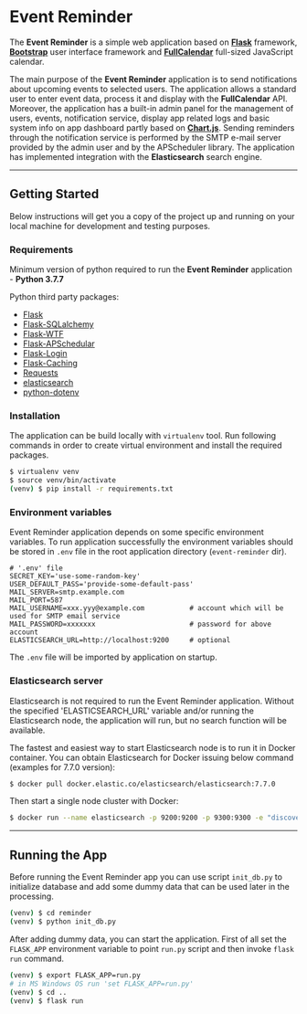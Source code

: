 # Event Reminder

The **Event Reminder** is a simple web application based on **[Flask](https://flask.palletsprojects.com/en/1.1.x/)** framework, **[Bootstrap](https://getbootstrap.com/)** user interface framework and **[FullCalendar](https://fullcalendar.io/)** full-sized JavaScript calendar. 
 
The main purpose of the **Event Reminder** application is to send notifications about upcoming events to selected users. The application allows a standard user to enter event data, process it and display with the **FullCalendar** API. Moreover, the application has a built-in admin panel for the management of users, events, notification service, display app related logs and basic system info on app dashboard partly based on **[Chart.js](https://www.chartjs.org/)**. Sending reminders through the notification service is performed by the SMTP e-mail server provided by the admin user and by the APScheduler library.
The application has implemented integration with the **Elasticsearch** search engine.
***

## Getting Started

Below instructions will get you a copy of the project up and running on your local machine for development and testing purposes. 


### Requirements
Minimum version of python required to run the **Event Reminder** application - **Python 3.7.7**

Python third party packages:
* [Flask](https://flask.palletsprojects.com/en/1.1.x/)
* [Flask-SQLalchemy](https://flask-sqlalchemy.palletsprojects.com/en/2.x/)
* [Flask-WTF](https://flask-wtf.readthedocs.io/en/stable/)
* [Flask-APSchedular](https://github.com/viniciuschiele/flask-apscheduler)
* [Flask-Login](https://flask-login.readthedocs.io/en/latest/)
* [Flask-Caching](https://flask-caching.readthedocs.io/en/latest/)
* [Requests](https://requests.readthedocs.io/en/master/)
* [elasticsearch](https://pypi.org/project/elasticsearch/)
* [python-dotenv](https://pypi.org/project/python-dotenv/)

### Installation

The application can be build locally with `virtualenv` tool. Run following commands in order to create virtual environment and install the required packages.

```bash
$ virtualenv venv
$ source venv/bin/activate
(venv) $ pip install -r requirements.txt
```

### Environment variables

Event Reminder application depends on some specific environment variables. 
To run application successfully the environment variables should be stored in `.env` file in the root application directory (`event-reminder` dir).

```
# '.env' file
SECRET_KEY='use-some-random-key'
USER_DEFAULT_PASS='provide-some-default-pass'
MAIL_SERVER=smtp.example.com
MAIL_PORT=587
MAIL_USERNAME=xxx.yyy@example.com           # account which will be used for SMTP email service
MAIL_PASSWORD=xxxxxxx                       # password for above account
ELASTICSEARCH_URL=http://localhost:9200     # optional 
```
The `.env` file will be imported by application on startup.

### Elasticsearch server
Elasticsearch is not required to run the Event Reminder application. Without the specified 'ELASTICSEARCH_URL' variable and/or running the Elasticsearch node, the application will run, but no search function will be available.

The fastest and easiest way to start Elasticsearch node is to run it in Docker container.
You can obtain Elasticsearch for Docker issuing below command (examples for 7.7.0 version):
```bash
$ docker pull docker.elastic.co/elasticsearch/elasticsearch:7.7.0
``` 
Then start a single node cluster with Docker:
```bash
$ docker run --name elasticsearch -p 9200:9200 -p 9300:9300 -e "discovery.type=single-node" docker.elastic.co/elasticsearch/elasticsearch:7.7.0
```

***

## Running the App

Before running the Event Reminder app you can use script `init_db.py` to initialize database and add some dummy data that can be used later in the processing.
```bash
(venv) $ cd reminder
(venv) $ python init_db.py
```

After adding dummy data, you can start the application. First of all set the `FLASK_APP` environment variable to point `run.py` script and then invoke `flask run` command.
```bash
(venv) $ export FLASK_APP=run.py
# in MS Windows OS run 'set FLASK_APP=run.py'
(venv) $ cd ..
(venv) $ flask run
```